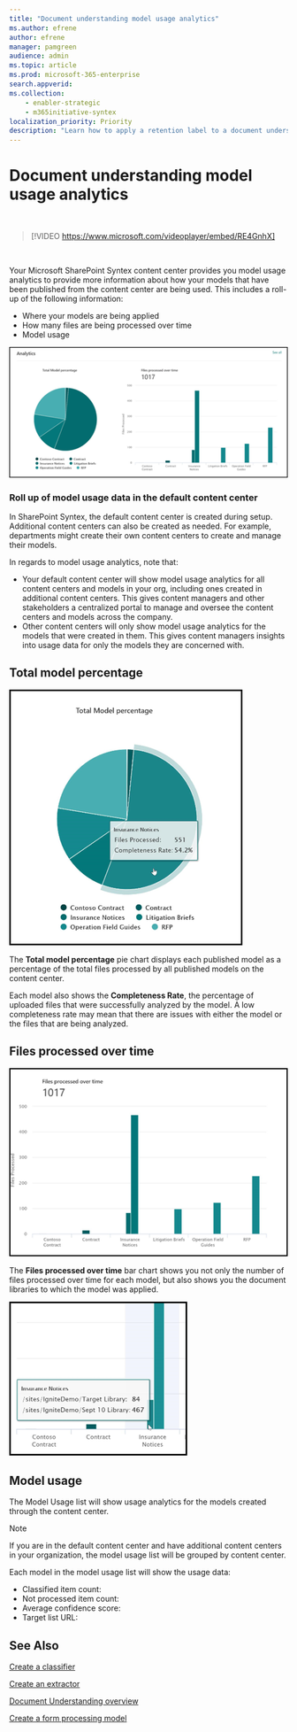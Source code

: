 ```yaml
---
title: "Document understanding model usage analytics"
ms.author: efrene
author: efrene
manager: pamgreen
audience: admin
ms.topic: article
ms.prod: microsoft-365-enterprise
search.appverid: 
ms.collection: 
    - enabler-strategic
    - m365initiative-syntex
localization_priority: Priority
description: "Learn how to apply a retention label to a document understanding model"
---
```


# Document understanding model usage analytics

</br>

> [!VIDEO https://www.microsoft.com/videoplayer/embed/RE4GnhX]  

</br>


Your Microsoft SharePoint Syntex content center provides you model usage analytics to provide more information about how your models that have been published from the content center are being used. This includes a roll-up of the following information:

- Where your models are being applied
- How many files are being processed over time
- Model usage 

 ![Model analytics](../media/content-understanding/model-analytics.png) </br>

### Roll up of model usage data in the default content center

In SharePoint Syntex, the default content center is created during setup. Additional content centers can also be created as needed. For example, departments might create their own content centers to create and manage their models. 

In regards to model usage analytics, note that:

- Your default content center will show model usage analytics for all content centers and models in your org, including ones created in additional content centers. This gives content managers and other stakeholders a centralized portal to manage and oversee the content centers and models across the company.  
- Other content centers will only show model usage analytics for the models that were created in them. This gives content managers insights into usage data for only the models they are concerned with.


## Total model percentage

   ![Total model percentage](../media/content-understanding/total-model-percentage.png) </br>

The **Total model percentage** pie chart displays each published model as a percentage of the total files processed by all published models on the content center.

Each model also shows the **Completeness Rate**, the percentage of uploaded files that were successfully analyzed by the model. A low completeness rate may mean that there are issues with either the model or the files that are being analyzed.

## Files processed over time

   ![Files processed](../media/content-understanding/files-processed-over-time.png) </br>

The **Files processed over time** bar chart shows you not only the number of files processed over time for each model, but also shows you the document libraries to which the model was applied.

   ![Bar chart](../media/content-understanding/bar-chart-models.png) </br>

## Model usage

The Model Usage list will show usage analytics for the models created through the content center.  

> [!NOTE]
> If you are in the default content center and have additional content centers in your organization, the model usage list will be grouped by content center.

Each model in the model usage list will show the usage data:

- Classified item count:
- Not processed item count:
- Average confidence score:
- Target list URL:


## See Also
[Create a classifier](create-a-classifier.md)

[Create an extractor](create-an-extractor.md)

[Document Understanding overview](document-understanding-overview.md)

[Create a form processing model](create-a-form-processing-model.md)  
